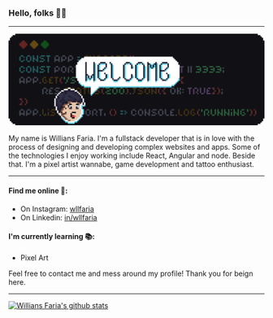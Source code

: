 ### Hello, folks 👋🏼

---

![Banner with "Welcome" written in pixel art](https://github.com/wllfaria/wllfaria/blob/master/.github/assets/heading.png)

My name is Willians Faria. I'm a fullstack developer that is in love with the process of designing and developing complex websites and apps. Some of the technologies I enjoy working include React, Angular and node. Beside that. I'm a pixel artist wannabe, game development and tattoo enthusiast.

---

#### Find me online 🔎:

- On Instagram: [wllfaria](https://instagram.com/wllfaria)
- On Linkedin: [in/wllfaria](https://linkedin.com/in/wllfaria)

#### I'm currently learning 📚:

- Pixel Art

Feel free to contact me and mess around my profile! Thank you for beign here.

---

[![Willians Faria's github stats](https://github-readme-stats.vercel.app/api?username=wllfaria)](https://github.com/wllfaria)
